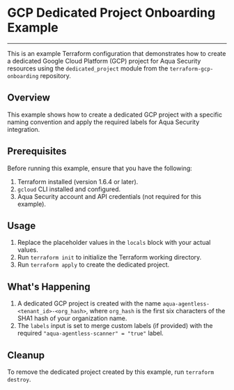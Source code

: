 # GCP Dedicated Project Onboarding Example

---

This is an example Terraform configuration that demonstrates how to create a dedicated Google Cloud Platform (GCP) project for Aqua Security resources using the `dedicated_project` module from the `terraform-gcp-onboarding` repository.

## Overview

This example shows how to create a dedicated GCP project with a specific naming convention and apply the required labels for Aqua Security integration.

## Prerequisites

Before running this example, ensure that you have the following:

1. Terraform installed (version 1.6.4 or later).
2. `gcloud` CLI installed and configured.
3. Aqua Security account and API credentials (not required for this example).

## Usage

1. Replace the placeholder values in the `locals` block with your actual values.
2. Run `terraform init` to initialize the Terraform working directory.
3. Run `terraform apply` to create the dedicated project.

## What's Happening

1. A dedicated GCP project is created with the name `aqua-agentless-<tenant_id>-<org_hash>`, where `org_hash` is the first six characters of the SHA1 hash of your organization name.
2. The `labels` input is set to merge custom labels (if provided) with the required `"aqua-agentless-scanner" = "true"` label.

## Cleanup

To remove the dedicated project created by this example, run `terraform destroy`.